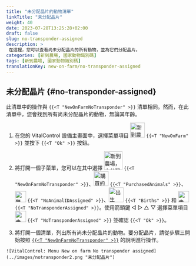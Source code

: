 ```yaml
---
title: "未分配晶片的動物清單"
linkTitle: "未分配晶片"
weight: 40
date: 2023-07-28T13:25:28+02:00
draft: false
slug: no-transponder-assigned
description: >
 在這裡，您可以查看尚未分配晶片的所有動物，並為它們分配晶片。
categories: [新到農場, 國家動物識別碼]
tags: [新到農場, 國家動物識別碼]
translationKey: new-on-farm/no-transponder-assigned
---
```

## 未分配晶片 {#no-transponder-assigned}

此清單中的操作與 `{{<T "NewOnFarmNoTransponder" >}}` 清單相同。然而，在此清單中，您會找到所有尚未分配晶片的動物，無論其年齡。

1. 在您的 VitalControl 設備主畫面中，選擇菜單項目 <img src="/icons/main/new-on-farm.svg" width="40" align="bottom" alt="新到農場" /> `{{<T "NewOnFarm" >}}` 並按下 `{{<T "Ok" >}}` 按鈕。

2. 將打開一個子菜單，您可以在其中選擇 <img src="/icons/registration/new-on-farm-no-transponder.svg" width="50" align="bottom" alt="新到農場，未分配晶片" /> `{{<T "NewOnFarmNoTransponder" >}}`、<img src="/icons/main/new-on-farm.svg" width="40" align="bottom" alt="購買的動物" /> `{{<T "PurchasedAnimals" >}}`、<img src="/icons/registration/no-eartag-number.svg" width="30" align="bottom" alt="無國家動物識別碼" /> `{{<T "NoAnimalIDAssigned" >}}`、<img src="/icons/main/births.svg" width="40" align="bottom" alt="出生" /> `{{<T "Births" >}}` 和 <img src="/icons/registration/no-transponder.svg" width="30" align="bottom" alt="未分配晶片" /> `{{<T "NoTransponderAssigned" >}}`。使用箭頭鍵 ◁ ▷ △ ▽ 選擇菜單項目 <img src="/icons/registration/no-transponder.svg" width="30" align="bottom" alt="未分配晶片" /> `{{<T "NoTransponderAssigned" >}}` 並確認 `{{<T "Ok" >}}`。

3. 將打開一個清單，列出所有尚未分配晶片的動物。要分配晶片，請從步驟三開始按照 [`{{<T "NewOnFarmNoTransponder" >}}`](../new-no-transponder/#new-on-farm-no-transponder) 的說明進行操作。

```
![VitalControl: Menu New on farm No transponder assigned](../images/notransponder2.png "未分配晶片")
```
